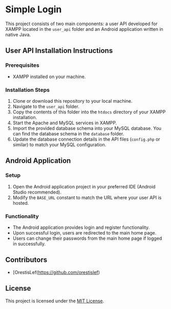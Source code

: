 # Simple Login
This project consists of two main components: a user API developed for XAMPP located in the `user_api` folder and an Android application written in native Java.

## User API Installation Instructions

### Prerequisites
- XAMPP installed on your machine.

### Installation Steps
1. Clone or download this repository to your local machine.
2. Navigate to the `user_api` folder.
3. Copy the contents of this folder into the `htdocs` directory of your XAMPP installation.
4. Start the Apache and MySQL services in XAMPP.
5. Import the provided database schema into your MySQL database. You can find the database schema in the `database` folder.
6. Update the database connection details in the API files (`config.php` or similar) to match your MySQL configuration.

## Android Application

### Setup
1. Open the Android application project in your preferred IDE (Android Studio recommended).
2. Modify the `BASE_URL` constant to match the URL where your user API is hosted.

### Functionality
- The Android application provides login and register functionality.
- Upon successful login, users are redirected to the main home page.
- Users can change their passwords from the main home page if logged in successfully.

## Contributors
- [OrestisLef(https://github.com/orestislef)

## License
This project is licensed under the [MIT License](LICENSE).
